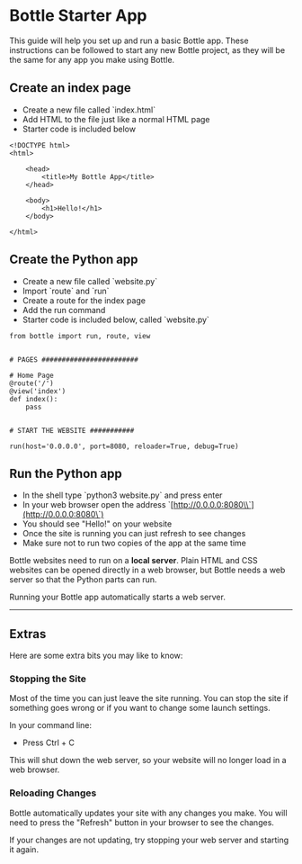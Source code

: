 # Bottle Starter App

This guide will help you set up and run a basic Bottle app. These instructions can be followed to start any new Bottle project, as they will be the same for any app you make using Bottle.

## Create an index page

* Create a new file called \`index.html\`
* Add HTML to the file just like a normal HTML page
* Starter code is included below

```
<!DOCTYPE html>
<html>

    <head>
        <title>My Bottle App</title>
    </head>

    <body>
        <h1>Hello!</h1>
    </body>

</html>
```

## Create the Python app

* Create a new file called \`website.py\`
* Import \`route\` and \`run\`
* Create a route for the index page
* Add the run command
* Starter code is included below, called \`website.py\`

```
from bottle import run, route, view


# PAGES ########################

# Home Page
@route('/')
@view('index')
def index():
    pass


# START THE WEBSITE ###########

run(host='0.0.0.0', port=8080, reloader=True, debug=True)
```

## Run the Python app

* In the shell type \`python3 website.py\` and press enter
* In your web browser open the address \`[http://0.0.0.0:8080\\`](http://0.0.0.0:8080\`)
* You should see "Hello!" on your website
* Once the site is running you can just refresh to see changes
* Make sure not to run two copies of the app at the same time

Bottle websites need to run on a **local server**. Plain HTML and CSS websites can be opened directly in a web browser, but Bottle needs a web server so that the Python parts can run.

Running your Bottle app automatically starts a web server.



---

## Extras

Here are some extra bits you may like to know:

### Stopping the Site

Most of the time you can just leave the site running. You can stop the site if something goes wrong or if you want to change some launch settings.

In your command line:

* Press Ctrl + C

This will shut down the web server, so your website will no longer load in a web browser.

### Reloading Changes

Bottle automatically updates your site with any changes you make. You will need to press the "Refresh" button in your browser to see the changes.

If your changes are not updating, try stopping your web server and starting it again.

